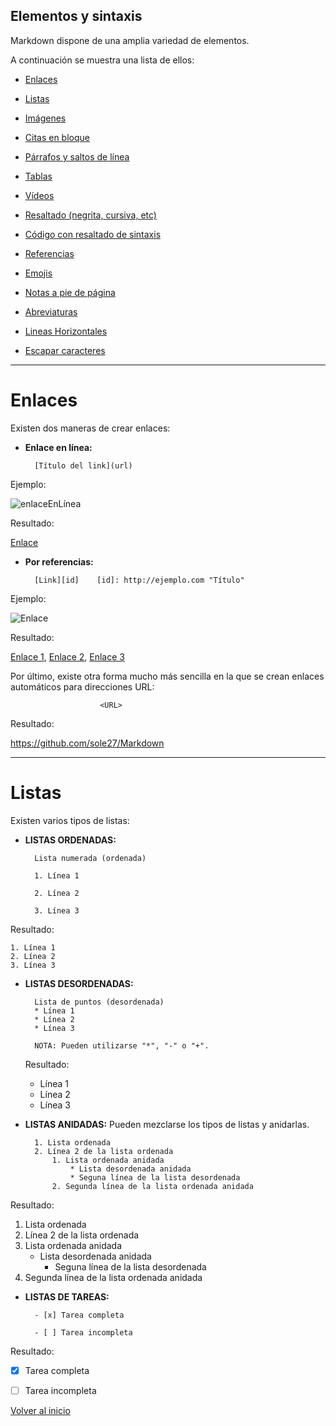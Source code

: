 ## <a name="Inicio"> Elementos y sintaxis </a>

Markdown dispone de una amplia variedad de elementos. 

A continuación se muestra una lista de ellos:

- <a href="#Enlaces">Enlaces</a>

- <a href="#Listas">Listas</a>
- [Imágenes](imagenes.md)

- [Citas en bloque](citas.md)

- [Párrafos y saltos de línea](parrafos.md)

- [Tablas](tablas.md)

- [Vídeos](video.md)

- [Resaltado (negrita, cursiva, etc)](Resaltado.md)

- [Código con resaltado de sintaxis](Resaltado_Codigo.md)

- [Referencias](Referencias.md)

- [Emojis](Emojis.md)

- [Notas a pie de página](piePagina.md)

- [Abreviaturas](abreviaturas.md)

- [Lineas Horizontales](lineasHorizontales.md)

- [Escapar caracteres](caracteresEscape.md)



* * *

<a name="Enlaces"> <h1> Enlaces </h1> </a>

Existen dos maneras de crear enlaces: 

* **Enlace en línea:** 

		[Título del link](url)

Ejemplo:

![enlaceEnLínea](https://megaweb27.files.wordpress.com/2017/05/enlacelinea.png)

Resultado:

[Enlace](https://github.com/sole27/Markdown)

* **Por referencias:**

		[Link][id]    [id]: http://ejemplo.com "Título"


 Ejemplo:

 ![Enlace](https://megaweb27.files.wordpress.com/2017/05/enlaces.png)

 Resultado:

 [Enlace 1][1], [Enlace 2][2], [Enlace 3][3]



 [1]: https://github.com/sole27/Markdown

 [2]: https://github.com/sole27/Markdown

 [3]: https://github.com/sole27/Markdown



Por último, existe otra forma mucho más sencilla en la que se crean enlaces automáticos para direcciones URL:

				

     					<URL>

Resultado:

https://github.com/sole27/Markdown 

* * *

<a name="Listas"> <h1> Listas </h1> </a>

    

Existen varios tipos de listas:

- **LISTAS ORDENADAS:**

		Lista numerada (ordenada)

		1. Línea 1

		2. Línea 2

		3. Línea 3
Resultado:

	1. Línea 1
	2. Línea 2
	3. Línea 3

* **LISTAS DESORDENADAS:**

		Lista de puntos (desordenada)
		* Línea 1
		* Línea 2
		* Línea 3
		
        NOTA: Pueden utilizarse "*", "-" o "+".
	Resultado:
	* Línea 1
	* Línea 2
	* Línea 3

* **LISTAS ANIDADAS:**
Pueden mezclarse los tipos de listas y anidarlas.

		1. Lista ordenada
		2. Línea 2 de la lista ordenada
    		1. Lista ordenada anidada 
        		* Lista desordenada anidada
        		* Seguna línea de la lista desordenada
    		2. Segunda línea de la lista ordenada anidada
Resultado:

1. Lista ordenada
2.  Línea 2 de la lista ordenada
1. Lista ordenada anidada 
	* Lista desordenada anidada
       	* Seguna línea de la lista desordenada
2. Segunda línea de la lista ordenada anidada
   	 

* **LISTAS DE TAREAS:**

		- [x] Tarea completa

		- [ ] Tarea incompleta 

Resultado:

- [x] Tarea completa

- [ ] Tarea incompleta 


<a href="#Inicio">Volver al inicio </a>



